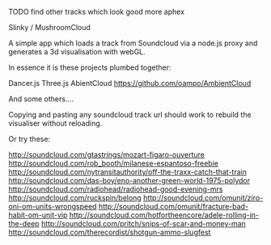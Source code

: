 TODO find other tracks which look good more aphex

Slinky / MushroomCloud

A simple app which loads a track from Soundcloud via a node.js proxy and generates a 3d visualisation with webGL.

In essence it is these projects plumbed together:

Dancer.js
Three.js
AbientCloud https://github.com/oampo/AmbientCloud

And some others....

Copying and pasting any soundcloud track url should work to rebuild the visualiser without reloading.

Or try these:

http://soundcloud.com/gtastrings/mozart-figaro-ouverture
http://soundcloud.com/rob_booth/milanese-espantoso-freebie
http://soundcloud.com/nytransitauthority/off-the-traxx-catch-that-train
http://soundcloud.com/das-boy/eno-another-green-world-1975-polydor
http://soundcloud.com/radiohead/radiohead-good-evening-mrs
http://soundcloud.com/ruckspin/belong
http://soundcloud.com/omunit/ziro-oni-om-units-wrongspeed
http://soundcloud.com/omunit/fracture-bad-habit-om-unit-vip
http://soundcloud.com/hotfortheencore/adele-rolling-in-the-deep
http://soundcloud.com/pritch/snips-of-scar-and-money-man
http://soundcloud.com/therecordist/shotgun-ammo-slugfest

				
				
				
				
				

